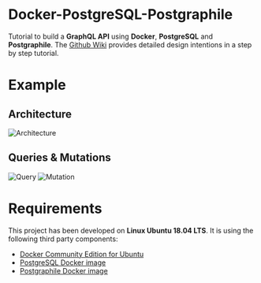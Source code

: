 # Docker-PostgreSQL-Postgraphile
Tutorial to build a **GraphQL API** using **Docker**, **PostgreSQL** and **Postgraphile**. The [Github Wiki](https://github.com/alexisrolland/docker-postgresql-postgraphile/wiki/Docker-PostgreSQL-Postgraphile-Tutorial) provides detailed design intentions in a step by step tutorial.

# Example
## Architecture
![Architecture](https://github.com/alexisrolland/docker-postgresql-postgraphile/blob/master/doc/architecture.png)

## Queries & Mutations
![Query](https://github.com/alexisrolland/docker-postgresql-postgraphile/doc/query.png)
![Mutation](https://github.com/alexisrolland/docker-postgresql-postgraphile/doc/mutation.png)


# Requirements
This project has been developed on **Linux Ubuntu 18.04 LTS**. It is using the following third party components:
* [Docker Community Edition for Ubuntu](https://www.docker.com/docker-ubuntu)
* [PostgreSQL Docker image](https://hub.docker.com/_/postgres/)
* [Postgraphile Docker image](https://hub.docker.com/r/graphile/postgraphile/)
